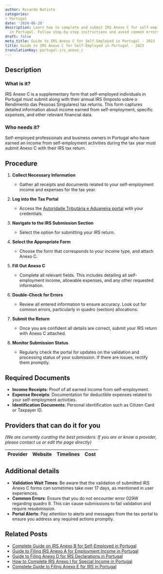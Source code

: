 ```yaml
---
author: Ricardo Batista
categories:
- Portugal
date: '2024-06-20'
description: Learn how to complete and submit IRS Anexo C for self-employed income
  in Portugal. Follow step-by-step instructions and avoid common errors.
draft: false
meta_title: Guide to IRS Anexo C for Self-Employed in Portugal - 2023
title: Guide to IRS Anexo C for Self-Employed in Portugal - 2023
translationKey: portugal-irs_anexo_c
---
```





## Description
### What is it?
IRS Anexo C is a supplementary form that self-employed individuals in Portugal must submit along with their annual IRS (Imposto sobre o Rendimento das Pessoas Singulares) tax returns. This form captures detailed information about income earned from self-employment, specific expenses, and other relevant financial data.

### Who needs it?
Self-employed professionals and business owners in Portugal who have earned an income from self-employment activities during the tax year must submit Anexo C with their IRS tax return.

## Procedure
1. **Collect Necessary Information**
    - Gather all receipts and documents related to your self-employment income and expenses for the tax year.
    
2. **Log into the Tax Portal**
    - Access the [Autoridade Tributária e Aduaneira portal](https://www.portaldasfinancas.gov.pt/at/html/index.html) with your credentials.

3. **Navigate to the IRS Submission Section**
    - Select the option for submitting your IRS return.

4. **Select the Appropriate Form**
    - Choose the form that corresponds to your income type, and attach Anexo C.
    
5. **Fill Out Anexo C**
    - Complete all relevant fields. This includes detailing all self-employment income, allowable expenses, and any other requested information.
    
6. **Double-Check for Errors**
    - Review all entered information to ensure accuracy. Look out for common errors, particularly in quadro (section) allocations.
    
7. **Submit the Return**
    - Once you are confident all details are correct, submit your IRS return with Anexo C attached.
    
8. **Monitor Submission Status**
    - Regularly check the portal for updates on the validation and processing status of your submission. If there are issues, rectify them promptly.

## Required Documents
- **Income Receipts**: Proof of all earned income from self-employment.
- **Expense Receipts**: Documentation for deductible expenses related to your self-employment activities.
- **Identification Documents**: Personal identification such as Citizen Card or Taxpayer ID.

## Providers that can do it for you
_(We are currently curating the best providers. If you are or know a provider, please contact us or edit the page directly)_

| Provider        |     Website     |     Timelines    |       Cost      |
| :-------------: | :-------------: |  :-------------: | :-------------: |

## Additional details
- **Validation Wait Times**: Be aware that the validation of submitted IRS Anexo C forms can sometimes take over 17 days, as mentioned in user experiences.
- **Common Errors**: Ensure that you do not encounter error 029W regarding quadro 8. This can cause submissions to fail validation and require resubmission.
- **Portal Alerts**: Pay attention to alerts and messages from the tax portal to ensure you address any required actions promptly.
## Related Posts

- [Complete Guide on IRS Anexo B for Self-Employed in Portugal](https://tramitit.com/guides/portugal/irs_anexo_b/)
- [Guide to Filing IRS Anexo A for Employment Income in Portugal](https://tramitit.com/guides/portugal/irs_anexo_a/)
- [Guide to Filing Anexo D for IRS Declarations in Portugal](https://tramitit.com/guides/portugal/irs_anexo_d/)
- [How to Complete IRS Anexo I for Special Income in Portugal](https://tramitit.com/guides/portugal/irs_anexo_i/)
- [Complete Guide to Filing Anexo E for IRS in Portugal](https://tramitit.com/guides/portugal/irs_anexo_e/)